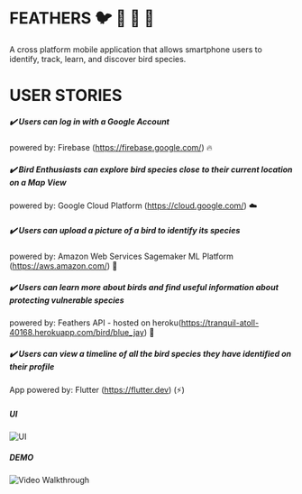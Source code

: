 # FEATHERS :bird: :baby_chick: :chicken: :penguin: 

A cross platform mobile application that allows smartphone users to identify, track, learn, and discover bird species.

# USER STORIES

##### :heavy_check_mark: Users can log in with a Google Account   
 powered by: Firebase (https://firebase.google.com/) :fire: 

##### :heavy_check_mark: Bird Enthusiasts can explore bird species close to their current location on a Map View 
 powered by: Google Cloud Platform (https://cloud.google.com/) :cloud:

##### :heavy_check_mark: Users can upload a picture of a bird to identify its species 
 powered by:  Amazon Web Services Sagemaker ML Platform (https://aws.amazon.com/) :robot:

##### :heavy_check_mark: Users can learn more about birds and find useful information about protecting vulnerable species
 powered by: Feathers API - hosted on heroku(https://tranquil-atoll-40168.herokuapp.com/bird/blue_jay) :hammer: 

##### :heavy_check_mark: Users can view a timeline of all the bird species they have identified on their profile
 App powered by: Flutter (https://flutter.dev) (:zap:)

##### UI
![UI](https://drive.google.com/file/d/1V1Ger93KsQiLsoM667SfSFDN2M_v4WIG/view?usp=sharing)


##### DEMO
<img src='https://imgur.com/a/vNTZMhP' title='Video Walkthrough' width='' alt='Video Walkthrough' />






